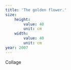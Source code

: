 ```yaml
---
title: 'The golden flower.'
size:
    height:
        value: 40
        unit: cm
    width:
        value: 40
        unit: cm
year: 2007
---
```

Collage
